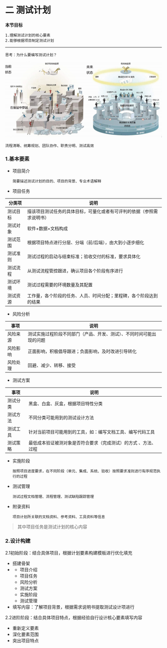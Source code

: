 # 二 测试计划 

**本节目标**

```
1.理解测试计划的核心要素
2.能够根据项目制定测试计划
```

---

```
思考：为什么要编写测试计划？
```

<img src="../img/clip_image001.png" style="zoom: 50%;" />

```
流程清晰、统筹规划、团队协作、职责分明、测试高效
```

### 1.基本要素

- 项目简介

  ```
  简要描述测试计划的目的、项目的背景、专业术语解释
  ```

- 项目任务

| 分类项   | 说明                                                         |
| -------- | ------------------------------------------------------------ |
| 测试目标 | 描该项目测试任务的具体目标，可量化或者有可评判的依据（参照需求说明书） |
| 测试对象 | 软件+数据+文档构成                                           |
| 测试范围 | 根据项目特点进行分层、分端（前/后端），由大到小逐步细化      |
| 测试准则 | 测试过程的启动与结束标准；验收交付的标准，要求具体化         |
| 测试流程 | 从测试流程管控跟进，确认项目各个阶段有序进行                 |
| 测试环境 | 测试过程需要的环境数量及其配置                               |
| 测试资源 | 工作量，各个阶段的任务、人员、时间分配；里程碑，各个阶段达到的结果 |

- 风险分析

| 事项     | 说明                                                         |
| -------- | ------------------------------------------------------------ |
| 风险来源 | 测试实施过程阶段不同部门（产品、开发、测试）、不同时间可能出现的问题 |
| 风险影响 | 正面影响，积极倡导跟进；负面影响，及时改进引导转化           |
| 风险处理 | 回避、减少、转移、接受                                       |

- 测试方案

| 事项     | 说明                                                         |
| -------- | ------------------------------------------------------------ |
| 测试分类 | 黑盒、白盒、灰盒，根据项目特性分类                           |
| 测试方法 | 不同分类可能用到的测试设计方法                               |
| 测试工具 | 针对当前项目可能用到的工具，如：编写文档工具、编写代码工具   |
| 测试策略 | 最低成本验证被测对象是否符合要求（完成测试）的方式 、方法、过程 |

- 实施阶段

  ```
  按照项目进度要求，在不同阶段（单元、集成、系统、验收）按照要求准则进行有序规范执行的过程
  ```

- 测试管理

  ```
  测试过程文档管理、流程管理、测试缺陷跟踪管理
  ```

- 附录资料

  ```
  项目计划所关联的文档资料、参考资料、工具资料等信息
  ```

> 其中项目任务是测试计划的核心内容

### 2.设计构建

2.1初始阶段：结合具体项目，根据计划要素构建模板进行优化填充

- 搭建骨架
- - 项目介绍
  - 项目任务
  - 风险分析
  - 测试方案
  - 实施阶段
  - 测试管理
- 填写内容：了解项目背景，根据需求说明书提取测试设计项进行

2.2进阶阶段：结合具体项目特点，根据经验自行设计核心要素填写内容

- 重新定义要素
- 深化要素范围
- 突出项目特点